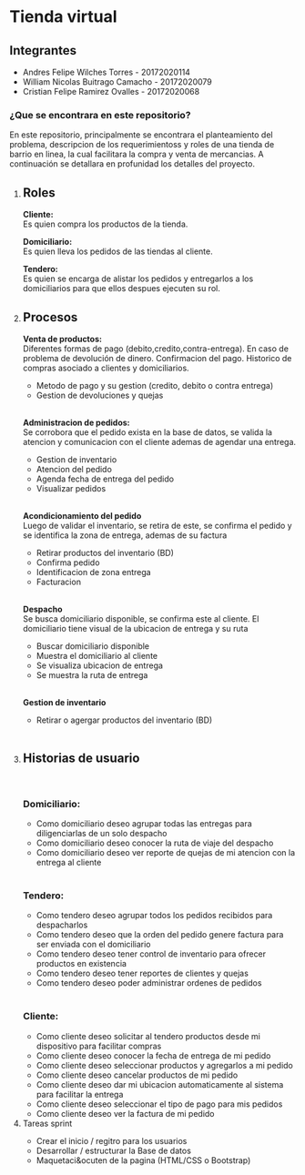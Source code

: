 <h1>Tienda virtual</h1>
<h2>Integrantes</h2>
<ul>
  <li>Andres Felipe Wilches Torres - 20172020114</li>
  <li>William Nicolas Buitrago Camacho - 20172020079</li>
  <li>Cristian Felipe Ramirez Ovalles - 20172020068</li>
</ul>
<h3>¿Que se encontrara en este repositorio?</h3>
<p>En este repositorio, principalmente se encontrara el planteamiento del problema, descripcion de los requerimientoss y roles de una tienda de barrio en linea, la cual facilitara la compra y venta de mercancias. A continuaci&oacuten se detallara en profunidad los detalles del proyecto.</p>
<ol>
  <li><h2>Roles</h2></li>  
  <p><b>Cliente:</b></br>Es quien compra los productos de la tienda.</p>
  <p><b>Domiciliario:</b></br>Es quien lleva los pedidos de las tiendas al cliente.</p>
  <p><b>Tendero:</b></br>Es quien se encarga de alistar los pedidos y entregarlos a los domiciliarios para que ellos despues ejecuten su rol.</p>
  <li><h2>Procesos</h2></li>
  <p><b>Venta de productos:</b></br>Diferentes formas de pago (debito,credito,contra-entrega). En caso de problema de devoluci&oacuten de dinero. Confirmacion del pago. Historico de compras asociado a clientes y domiciliarios.</p>
  <ul>
    <li>Metodo de pago y su gestion (credito, debito o contra entrega)</li>
    <li>Gestion de devoluciones y quejas</li>
  </ul></br>
  <p><b>Administracion de pedidos:</b></br>Se corrobora que el pedido exista en la base de datos, se valida la atencion y comunicacion con el cliente ademas de agendar una entrega.</p>
  <ul>
    <li>Gestion de inventario</li>
    <li>Atencion del pedido</li>
    <li>Agenda fecha de entrega del pedido</li>
    <li>Visualizar pedidos</li>
  </ul></br>
  <p><b>Acondicionamiento del pedido</b></br>Luego de validar el inventario, se retira de este, se confirma el pedido y se identifica la zona de entrega, ademas de su factura</p>
  <ul>
    <li>Retirar productos del inventario (BD)</li>
    <li>Confirma pedido</li>
    <li>Identificacion de zona entrega</li>
    <li>Facturacion</li>
  </ul></br>
  <p><b>Despacho</b></br>Se busca domiciliario disponible, se confirma este al cliente. El domiciliario tiene visual de la ubicacion de entrega y su ruta</p>
  <ul>
    <li>Buscar domiciliario disponible</li>
    <li>Muestra el domiciliario al cliente</li>
    <li>Se visualiza ubicacion de entrega</li>
    <li>Se muestra la ruta de entrega</li>
  </ul></br>
  <p><b>Gestion de inventario</b></p>
  <ul>
    <li>Retirar  o agergar productos del inventario (BD)</li>
  </ul></br>
  <li><h2>Historias de usuario</h2></li>
  </br><h3>Domiciliario:</h3>
  <ul>
    <li>Como domiciliario deseo agrupar todas las entregas para diligenciarlas de un solo despacho</li>
    <li>Como domiciliario deseo conocer la ruta de viaje del despacho</li>
    <li>Como domiciliario deseo ver reporte de quejas de mi atencion con la entrega al cliente</li>
  </ul>
  </br><h3>Tendero:</h3>
  <ul>
    <li>Como tendero deseo agrupar todos los pedidos recibidos para despacharlos</li> 
    <li>Como tendero deseo  que la orden del pedido genere factura para ser enviada con el domiciliario</li>
    <li>Como tendero deseo tener control de inventario para ofrecer productos en existencia</li>
    <li>Como tendero deseo tener reportes de clientes y quejas</li>
    <li>Como tendero deseo poder administrar ordenes de pedidos</li>
  </ul>
  </br><h3>Cliente:</h3>
  <ul>
    <li>Como cliente deseo solicitar al tendero productos desde mi dispositivo para facilitar compras</li> 
    <li>Como cliente deseo conocer la fecha de entrega de mi pedido</li>
    <li>Como cliente deseo seleccionar productos y agregarlos a mi pedido</li>
    <li>Como cliente deseo cancelar productos de mi pedido</li>
    <li>Como cliente deseo dar mi ubicacion automaticamente al sistema para facilitar la entrega</li>
    <li>Como cliente deseo seleccionar el tipo de pago para mis pedidos</li>
    <li>Como cliente deseo ver la factura de mi pedido</li>
  </ul>
  <li>Tareas sprint</li>
  <ul>
    <li>Crear el inicio / regitro para los usuarios</li>
    <li>Desarrollar / estructurar la Base de datos</li>
    <li>Maquetaci&ocuten de la pagina (HTML/CSS o  Bootstrap)</li>
  </ul>
</ol>
